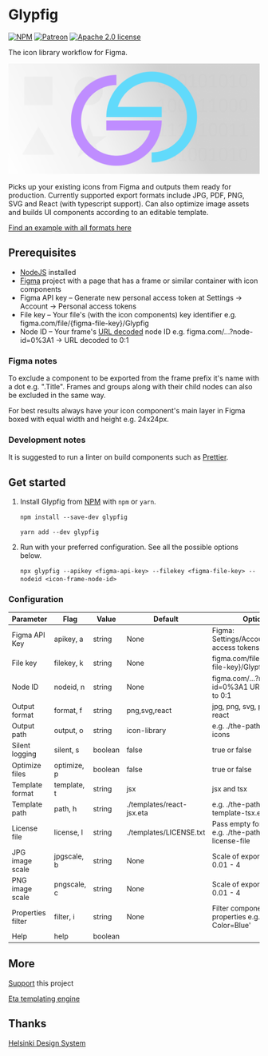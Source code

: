 # Glypfig

[![NPM](https://img.shields.io/npm/v/glypfig/latest?style=flat-square&logo=npm)](https://www.npmjs.com/package/glypfig)
[![Patreon](https://img.shields.io/badge/Patreon-donate-blue?style=flat-square&logo=patreon)](https://www.patreon.com/Glypfig)
[![Apache 2.0 license](https://img.shields.io/badge/license-Apache%202.0-blue?style=flat-square&logo=apache)](https://www.apache.org/licenses/LICENSE-2.0)

The icon library workflow for Figma.

![Glypfig icon library creator](https://raw.githubusercontent.com/laitine/glypfig/main/header.png)

Picks up your existing icons from Figma and outputs them ready for production. Currently supported export formats include JPG, PDF, PNG, SVG and React (with typescript support). Can also optimize image assets and builds UI components according to an editable template.

[Find an example with all formats here](https://laitine.github.io/glypfig/)

## Prerequisites

* [NodeJS](https://nodejs.org/) installed
* [Figma](https://www.figma.com/) project with a page that has a frame or similar container with icon components
* Figma API key – Generate new personal access token at Settings -> Account -> Personal access tokens
* File key – Your file's (with the icon components) key identifier e.g. figma.com/file/{figma-file-key}/Glypfig
* Node ID – Your frame's [URL decoded](https://www.urldecoder.io/) node ID e.g. figma.com/...?node-id=0%3A1 -> URL decoded to 0:1

### Figma notes

To exclude a component to be exported from the frame prefix it's name with a dot e.g. ".Title". Frames and groups along with their child nodes can also be excluded in the same way.

For best results always have your icon component's main layer in Figma boxed with equal width and height e.g. 24x24px.

### Development notes

It is suggested to run a linter on build components such as [Prettier](https://prettier.io/).

## Get started

1. Install Glypfig from [NPM](https://www.npmjs.com/package/glypfig) with `npm` or `yarn`.

    ```shell
    npm install --save-dev glypfig
    ```

    ```shell
    yarn add --dev glypfig
    ```

2. Run with your preferred configuration. See all the possible options below.

    ```shell
    npx glypfig --apikey <figma-api-key> --filekey <figma-file-key> --nodeid <icon-frame-node-id>
    ```

### Configuration

| Parameter         |  Flag          | Value   | Default                   | Options                                                      |
| ----------------- | -------------- | ------- | ------------------------- | ------------------------------------------------------------ |
| Figma API Key     | apikey, a      | string  | None                      | Figma: Settings/Account/Personal access tokens               |
| File key          | filekey, k     | string  | None                      | figma.com/file/{figma-file-key}/Glypfig                      |
| Node ID           | nodeid, n      | string  | None                      | figma.com/...?node-id=0%3A1 URL decoded to 0:1               |
| Output format     | format, f      | string  | png,svg,react             | jpg, png, svg, pdf and react                                 |
| Output path       | output, o      | string  | icon-library              | e.g. ./the-path/to/your-icons                                |
| Silent logging    | silent, s      | boolean | false                     | true or false                                                |
| Optimize files    | optimize, p    | boolean | false                     | true or false                                                |
| Template format   | template, t    | string  | jsx                       | jsx and tsx                                                  |
| Template path     | path, h        | string  | ./templates/react-jsx.eta | e.g. ./the-path/to/your-template-tsx.eta                     |
| License file      | license, l     | string  | ./templates/LICENSE.txt   | Pass empty for default, e.g. ./the-path/to/your-license-file |
| JPG image scale   | jpgscale, b    | string  | None                      | Scale of exported image 0.01 - 4                             |
| PNG image scale   | pngscale, c    | string  | None                      | Scale of exported image 0.01 - 4                             |
| Properties filter | filter, i      | string  | None                      | Filter components by properties e.g. 'Size=XS, Color=Blue'   |
| Help              | help           | boolean |                           |                                                              |

## More

[Support](https://www.patreon.com/Glypfig) this project

[Eta templating engine](https://eta.js.org/)

## Thanks

[Helsinki Design System](https://github.com/City-of-Helsinki/helsinki-design-system)
